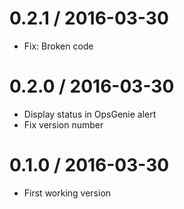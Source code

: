 
0.2.1 / 2016-03-30
==================

  * Fix: Broken code

0.2.0 / 2016-03-30
==================

  * Display status in OpsGenie alert
  * Fix version number

0.1.0 / 2016-03-30
==================

  + First working version

